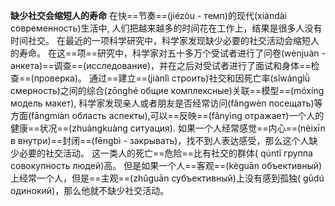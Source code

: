 **缺少社交会缩短人的寿命**
在快==节奏==(jiézòu - темп)的现代(xiàndài современность)生活中, 人们把越来越多的时间花在工作上，结果是很多人没有时间社交。
在最近的一项科学研究中，科学家发现缺少必要的社交活动会缩短人的寿命。
在这==项==研究中，科学家对五十多万个受试者进行了问卷(wènjuàn - анкета)==调查==(исследование)，并在之后对受试者进行了面试和身体==检查==(проверка)。
通过==建立==(jiànlì строить)社交和因死亡率(sǐwánglǜ смерность)之间的综合(zōnghé общие комплексные)关联==模型==(móxíng модель макет), 科学家发现亲人或者朋友是否经常访问(fǎngwèn посещать)等方面(fāngmiàn область аспекты),可以==反映==(fǎnyìng отражает)一个人的健康==状况==(zhuàngkuàng ситуация). 
如果一个人经常感觉==内心==(nèixīn в внутри)==封闭==(fēngbì - закрывать)，找不到人表达感受，那么这个人缺少必要的社交活动。
这一类人的死亡==危险==比有社交的群体( qúntǐ группа совокупность людей)高。
但是如果一个人==客观==(kèguān объективный)上经常一个人，但是==主观==(zhǔguān субъективный)上没有感到孤独( gūdú одинокий)，那么他就不缺少社交活动。
